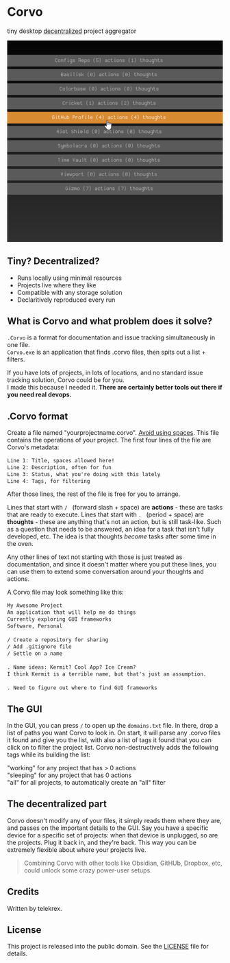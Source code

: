 # Corvo
tiny desktop [decentralized](https://en.wikipedia.org/wiki/Decentralization) project aggregator

<p align=center>
    <img src="docs/screenshot.png">
</p>

## Tiny? Decentralized?
- Runs locally using minimal resources
- Projects live where they like
- Compatible with any storage solution
- Declaritively reproduced every run

## What is Corvo and what problem does it solve?
`.Corvo` is a format for documentation and issue tracking simultaneously in one file.  
`Corvo.exe` is an application that finds .corvo files, then spits out a list + filters.

If you have lots of projects, in lots of locations, and no standard issue tracking solution, Corvo could be for you.  
I made this because I needed it. **There are certainly better tools out there if you need real devops.**

## .Corvo format
Create a file named "yourprojectname.corvo". [Avoid using spaces](https://superuser.com/questions/29111/what-technical-reasons-exist-for-not-using-space-characters-in-file-names). This file contains the operations of your project. The first four lines of the file are Corvo's metadata:
```
Line 1: Title, spaces allowed here!
Line 2: Description, often for fun
Line 3: Status, what you're doing with this lately
Line 4: Tags, for filtering
```

After those lines, the rest of the file is free for you to arrange.

Lines that start with `/ ` (forward slash + space) are **actions** - these are tasks that are ready to execute. Lines that start with `. ` (period + space) are **thoughts** - these are anything that's not an action, but is still task-like. Such as a question that needs to be answered, an idea for a task that isn't fully developed, etc. The idea is that thoughts *become* tasks after some time in the oven.

Any other lines of text not starting with those is just treated as documentation, and since it doesn't matter where you put these lines, you can use them to extend some conversation around your thoughts and actions.

A Corvo file may look something like this:
```
My Awesome Project
An application that will help me do things
Currently exploring GUI frameworks
Software, Personal

/ Create a repository for sharing
/ Add .gitignore file
/ Settle on a name

. Name ideas: Kermit? Cool App? Ice Cream?
I think Kermit is a terrible name, but that's just an assumption.

. Need to figure out where to find GUI frameworks
```

## The GUI
In the GUI, you can press `/` to open up the `domains.txt` file. In there, drop a list of paths you want Corvo to look in. On start, it will parse any .corvo files it found and give you the list, with also a list of tags it found that you can click on to filter the project list. Corvo non-destructively adds the following tags while its building the list:  

"working" for any project that has > 0 actions  
"sleeping" for any project that has 0 actions  
"all" for all projects, to automatically create an "all" filter  

## The decentralized part
Corvo doesn't modify any of your files, it simply reads them where they are, and passes on the important details to the GUI. Say you have a specific device for a specific set of projects: when that device is unplugged, so are the projects. Plug it back in, and they're back. This way you can be extremely flexible about where your projects live.

> Combining Corvo with other tools like Obsidian, GitHUb, Dropbox, etc, could unlock some crazy power-user setups.

## Credits
Written by telekrex.

## License
This project is released into the public domain. See the [LICENSE](LICENSE) file for details.
